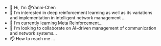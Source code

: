 - 👋 Hi, I’m @Yanni-Chen
- 👀 I’m interested in deep reinforcement learning as well as its variations and implementation in intelligent network management ...
- 🌱 I’m currently learning Meta Reinforcement...
- 💞️ I’m looking to collaborate on AI-driven management of communication and network systems...
- 📫 How to reach me ...

<!---
Yanni-Chen/Yanni-Chen is a ✨ special ✨ repository because its `README.md` (this file) appears on your GitHub profile.
You can click the Preview link to take a look at your changes.
--->
